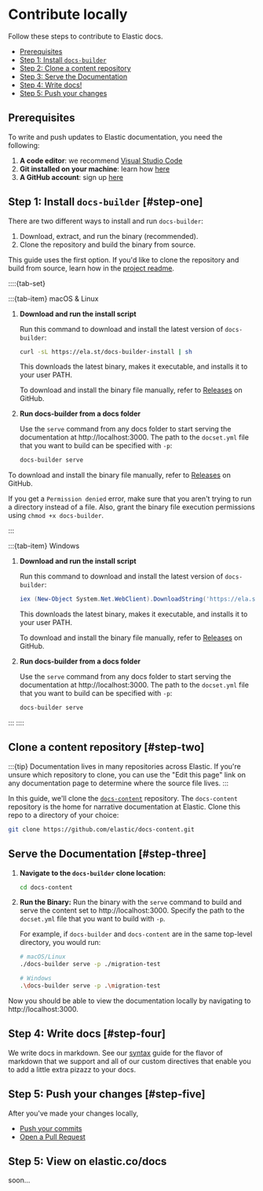 # Contribute locally

Follow these steps to contribute to Elastic docs.

* [Prerequisites](#prerequisites)
* [Step 1: Install `docs-builder`](#step-one)
* [Step 2: Clone a content repository](#step-two)
* [Step 3: Serve the Documentation](#step-three)
* [Step 4: Write docs!](#step-four)
* [Step 5: Push your changes](#step-five)

## Prerequisites

To write and push updates to Elastic documentation, you need the following:

1. **A code editor**: we recommend [Visual Studio Code](https://code.visualstudio.com/download)
1. **Git installed on your machine**: learn how [here](https://github.com/git-guides/install-git)
1. **A GitHub account**: sign up [here](https://github.com/)

## Step 1: Install `docs-builder` [#step-one]

There are two different ways to install and run `docs-builder`:

1. Download, extract, and run the binary (recommended).
1. Clone the repository and build the binary from source.

This guide uses the first option. If you'd like to clone the repository and build from source, learn how in the [project readme](https://github.com/elastic/docs-builder?tab=readme-ov-file#docs-builder).

::::{tab-set}

:::{tab-item} macOS & Linux

1. **Download and run the install script**   

   Run this command to download and install the latest version of `docs-builder`:

   ```sh
   curl -sL https://ela.st/docs-builder-install | sh
   ```
   
   This downloads the latest binary, makes it executable, and installs it to your user PATH.

   To download and install the binary file manually, refer to [Releases](https://github.com/elastic/docs-builder/releases) on GitHub.

2. **Run docs-builder from a docs folder**

   Use the `serve` command from any docs folder to start serving the documentation at http://localhost:3000. The path to the `docset.yml` file that you want to build can be specified with `-p`:

   ```sh
   docs-builder serve
   ```

To download and install the binary file manually, refer to [Releases](https://github.com/elastic/docs-builder/releases) on GitHub. 

If you get a `Permission denied` error, make sure that you aren't trying to run a directory instead of a file. Also, grant the binary file execution permissions using `chmod +x docs-builder`.

:::

:::{tab-item} Windows

1. **Download and run the install script**   

   Run this command to download and install the latest version of `docs-builder`:

   ```powershell
   iex (New-Object System.Net.WebClient).DownloadString('https://ela.st/docs-builder-install-win')
   ```

   This downloads the latest binary, makes it executable, and installs it to your user PATH.

   To download and install the binary file manually, refer to [Releases](https://github.com/elastic/docs-builder/releases) on GitHub.

2. **Run docs-builder from a docs folder**

   Use the `serve` command from any docs folder to start serving the documentation at http://localhost:3000. The path to the `docset.yml` file that you want to build can be specified with `-p`:

   ```sh
   docs-builder serve
   ```
   
:::
::::



## Clone a content repository [#step-two]

:::{tip}
Documentation lives in many repositories across Elastic. If you're unsure which repository to clone, you can use the "Edit this page" link on any documentation page to determine where the source file lives.
:::

In this guide, we'll clone the [`docs-content`](https://github.com/elastic/docs-content) repository. The `docs-content` repository is the home for narrative documentation at Elastic. Clone this repo to a directory of your choice:
```sh
git clone https://github.com/elastic/docs-content.git
```

## Serve the Documentation [#step-three]

1. **Navigate to the `docs-builder` clone location:**
   ```sh
   cd docs-content
   ```

1. **Run the Binary:**
   Run the binary with the `serve` command to build and serve the content set to http://localhost:3000. Specify the path to the `docset.yml` file that you want to build with `-p`.

   For example, if `docs-builder` and `docs-content` are in the same top-level directory, you would run:
   ```sh
   # macOS/Linux
   ./docs-builder serve -p ./migration-test

   # Windows
   .\docs-builder serve -p .\migration-test
   ```

Now you should be able to view the documentation locally by navigating to http://localhost:3000.

## Step 4: Write docs [#step-four]

We write docs in markdown. See our [syntax](../syntax/index.md) guide for the flavor of markdown that we support and all of our custom directives that enable you to add a little extra pizazz to your docs.

## Step 5: Push your changes [#step-five]

After you've made your changes locally,

* [Push your commits](https://docs.github.com/en/get-started/using-git/pushing-commits-to-a-remote-repository)
* [Open a Pull Request](https://docs.github.com/en/pull-requests/collaborating-with-pull-requests/proposing-changes-to-your-work-with-pull-requests/creating-a-pull-request)

## Step 5: View on elastic.co/docs

soon...
